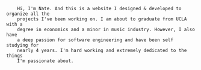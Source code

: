         Hi, I'm Nate. And this is a website I designed & developed to organize all the
        projects I've been working on. I am about to graduate from UCLA with a
        degree in economics and a minor in music industry. However, I also have
        a deep passion for software engineering and have been self studying for
        nearly 4 years. I'm hard working and extremely dedicated to the things
        I'm passionate about.
